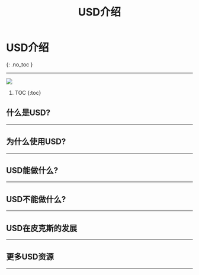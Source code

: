 ﻿---
layout: default
title: USD介绍
nav_order: 1
description: ""
permalink: /docs/introduction-to-usd
---

# USD介绍
{: .no_toc }

---
![](https://graphics.pixar.com/usd/docs/attachments/340328893/553309696.jpg)

1. TOC
{:toc}

## 什么是USD?
---

## 为什么使用USD?
---

## USD能做什么?
---

## USD不能做什么?
---

## USD在皮克斯的发展
---

## 更多USD资源
---

